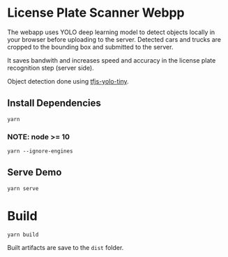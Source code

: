 # License Plate Scanner Webpp

The webapp uses YOLO deep learning model to detect objects locally in your browser before uploading to the server. Detected cars and trucks are cropped to the bounding box and submitted to the server.

It saves bandwith and increases speed and accuracy in the license plate recognition step (server side).

Object detection done using [tfjs-yolo-tiny](https://github.com/ModelDepot/tfjs-yolo-tiny).

## Install Dependencies
    yarn
    
### NOTE: node >= 10
    yarn --ignore-engines 

## Serve Demo
    yarn serve

# Build
    yarn build
    
Built artifacts are save to the `dist` folder.
